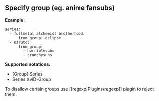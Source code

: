 ## Specify group (eg. anime fansubs)
**Example:**


    series:
      - fullmetal alchemist brotherhood:
          from_group: eclipse
      - naruto:
          from_group:
            - horriblesubs
            - crunchysubs

**Supported notations:**

* [Group] Series
* Series XviD-Group

To disallow certain groups use [[regexp|Plugins/regexp]] plugin to reject them.
